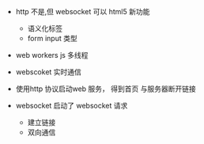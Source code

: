 - http 不是,但 websocket 可以
    html5 新功能
    - 语义化标签
    - form input 类型

- web workers js 多线程
- webscoket 实时通信


- 使用http 协议启动web 服务， 得到首页  与服务器断开链接
- websocket 启动了 websocket 请求
    - 建立链接
    - 双向通信
    